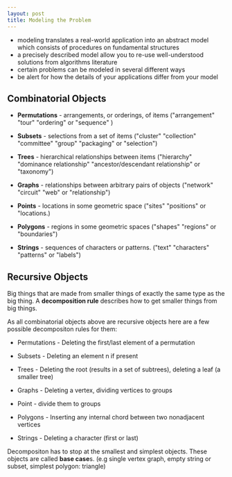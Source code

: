 ```yaml
---
layout: post
title: Modeling the Problem
---
```


* modeling translates a real-world application into an abstract model which consists of procedures on fundamental structures
* a precisely described model allow you to re-use well-understood solutions from algorithms literature
* certain problems can be modeled in several different ways
* be alert for how the details of your applications differ from your model

## Combinatorial Objects

* **Permutations** - arrangements, or orderings, of items ("arrangement" "tour" "ordering" or "sequence" )

* **Subsets** - selections from a set of items ("cluster" "collection" "committee" "group" "packaging" or "selection")

* **Trees** - hierarchical relationships between items ("hierarchy" "dominance relationship" "ancestor/descendant relationship" or "taxonomy")

* **Graphs** - relationships between arbitrary pairs of objects ("network" "circuit" "web" or "relationship")

* **Points** - locations in some geometric space ("sites" "positions" or "locations.)

* **Polygons** - regions in some geometric spaces ("shapes" "regions" or "boundaries")

* **Strings** - sequences of characters or patterns. ("text" "characters" "patterns" or "labels")

## Recursive Objects

Big things that are made from smaller things of exactly the same type as the big thing. A **decomposition rule** describes how to get smaller things from big things.

As all combinatorial objects above are recursive objects here are a few possible decompositon rules for them:

* Permutations - Deleting the first/last element of a permutation

* Subsets - Deleting an element n if present

* Trees - Deleting the root (results in a set of subtrees), deleting a leaf (a smaller tree)

* Graphs - Deleting a vertex, dividing vertices to groups

* Point - divide them to groups

* Polygons - Inserting any internal chord between two nonadjacent vertices

* Strings - Deleting a character (first or last)

Decompositon has to stop at the smallest and simplest objects. These objects are called **base case**s. (e.g single vertex graph, empty string or subset, simplest polygon: triangle)
